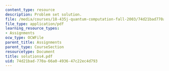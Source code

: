 ```yaml
---
content_type: resource
description: Problem set solution.
file: /media/courses/18-435j-quantum-computation-fall-2003/74d21bad770a66a0493647c22ec4d793_solutions4.pdf
file_type: application/pdf
learning_resource_types:
- Assignments
ocw_type: OCWFile
parent_title: Assignments
parent_type: CourseSection
resourcetype: Document
title: solutions4.pdf
uid: 74d21bad-770a-66a0-4936-47c22ec4d793
---
```

